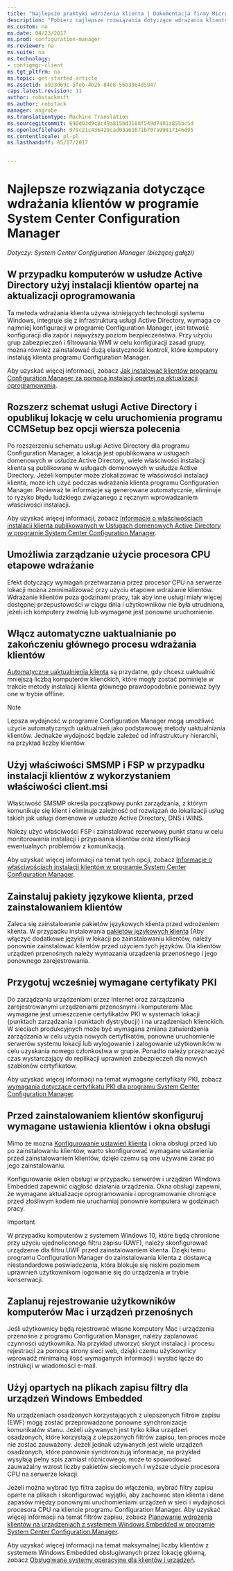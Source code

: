 ```yaml
---
title: "Najlepsze praktyki wdrożenia klienta | Dokumentacja firmy Microsoft"
description: "Pobierz najlepsze rozwiązania dotyczące wdrażania klientów w programie System Center Configuration Manager."
ms.custom: na
ms.date: 04/23/2017
ms.prod: configuration-manager
ms.reviewer: na
ms.suite: na
ms.technology:
- configmgr-client
ms.tgt_pltfrm: na
ms.topic: get-started-article
ms.assetid: a933d69c-5feb-4b2b-84e8-56b3b64d5947
caps.latest.revision: 11
author: robstackmsft
ms.author: robstack
manager: angrobe
ms.translationtype: Machine Translation
ms.sourcegitcommit: 690d03d9c8c49a815bd318df549d7401a855bc5d
ms.openlocfilehash: 979c21c436429cad03a61671b707a99817146d95
ms.contentlocale: pl-pl
ms.lasthandoff: 05/17/2017


---
```

# <a name="best-practices-for-client-deployment-in-system-center-configuration-manager"></a>Najlepsze rozwiązania dotyczące wdrażania klientów w programie System Center Configuration Manager

*Dotyczy: System Center Configuration Manager (bieżącej gałęzi)*


## <a name="use-software-update-based-client-installation-for-active-directory-computers"></a>W przypadku komputerów w usłudze Active Directory użyj instalacji klientów opartej na aktualizacji oprogramowania  
 Ta metoda wdrażania klienta używa istniejących technologii systemu Windows, integruje się z infrastrukturą usługi Active Directory, wymaga co najmniej konfiguracji w programie Configuration Manager, jest łatwość konfiguracji dla zapór i najwyższy poziom bezpieczeństwa. Przy użyciu grup zabezpieczeń i filtrowania WMI w celu konfiguracji zasad grupy, można również zainstalować dużą elastyczność kontroli, które komputery instalują klienta programu Configuration Manager.  

 Aby uzyskać więcej informacji, zobacz [Jak instalować klientów programu Configuration Manager za pomocą instalacji opartej na aktualizacji oprogramowania](../../../../core/clients/deploy/deploy-clients-to-windows-computers.md#BKMK_ClientSUP).  

## <a name="extend-the-active-directory-schema-and-publish-the-site-so-that-you-can-run-ccmsetup-without-command-line-options"></a>Rozszerz schemat usługi Active Directory i opublikuj lokację w celu uruchomienia programu CCMSetup bez opcji wiersza polecenia  
 Po rozszerzeniu schematu usługi Active Directory dla programu Configuration Manager, a lokacja jest opublikowana w usługach domenowych w usłudze Active Directory, wiele właściwości instalacji klienta są publikowane w usługach domenowych w usłudze Active Directory. Jeżeli komputer może zlokalizować te właściwości instalacji klienta, może ich użyć podczas wdrażania klienta programu Configuration Manager. Ponieważ te informacje są generowane automatycznie, eliminuje to ryzyko błędu ludzkiego związanego z ręcznym wprowadzaniem właściwości instalacji.  

 Aby uzyskać więcej informacji, zobacz [Informacje o właściwościach instalacji klienta publikowanych w Usługach domenowych Active Directory w programie System Center Configuration Manager](../../../../core/clients/deploy/about-client-installation-properties-published-to-active-directory-domain-services.md).  

## <a name="use-a-phased-rollout-to-manage-cpu-usage"></a>Umożliwia zarządzanie użycie procesora CPU etapowe wdrażanie  
 Efekt dotyczący wymagań przetwarzania przez procesor CPU na serwerze lokacji można zminimalizować przy użyciu etapowe wdrażanie klientów. Wdrażanie klientów poza godzinami pracy, tak aby inne usługi miały więcej dostępnej przepustowości w ciągu dnia i użytkowników nie była utrudniona, jeżeli ich komputery zwolnią lub wymagane jest ponowne uruchomienie.  

## <a name="enable-automatic-upgrade-after-your-main-client-deployment-has-finished"></a>Włącz automatyczne uaktualnianie po zakończeniu głównego procesu wdrażania klientów  
 [Automatyczne uaktualnienia klienta](../../../../core/clients/manage/upgrade/upgrade-clients-for-windows-computers.md) są przydatne, gdy chcesz uaktualnić mniejszą liczbą komputerów klienckich, które mogły zostać pominięte w trakcie metody instalacji klienta głównego prawdopodobnie ponieważ były one w trybie offline. 

> [!NOTE]  
>  Lepsza wydajność w programie Configuration Manager mogą umożliwić użycie automatycznych uaktualnień jako podstawowej metody uaktualniania klientów. Jednakże wydajność będzie zależeć od infrastruktury hierarchii, na przykład liczby klientów.  


## <a name="use-smsmp-and-fsp-if-you-install-the-client-with-clientmsi-properties"></a>Użyj właściwości SMSMP i FSP w przypadku instalacji klientów z wykorzystaniem właściwości client.msi  
 Właściwość SMSMP określa początkowy punkt zarządzania, z którym komunikuje się klient i eliminuje zależność od rozwiązań do lokalizacji usług takich jak usługi domenowe w usłudze Active Directory, DNS i WINS.  

 Należy użyć właściwości FSP i zainstalować rezerwowy punkt stanu w celu monitorowania instalacji i przypisania klientów oraz identyfikacji ewentualnych problemów z komunikacją.  

 Aby uzyskać więcej informacji na temat tych opcji, zobacz [Informacje o właściwościach instalacji klientów w programie System Center Configuration Manager](../../../../core/clients/deploy/about-client-installation-properties.md).  

## <a name="install-client-language-packs-before-you-install-the-clients"></a>Zainstaluj pakiety językowe klienta, przed zainstalowaniem klientów  
Zaleca się zainstalowanie pakietów językowych klienta przed wdrożeniem klienta. W przypadku instalowania [pakietów językowych klienta](../../../../core/servers/deploy/install/language-packs.md) (Aby włączyć dodatkowe języki) w lokacji po zainstalowaniu klientów, należy ponownie zainstalować klientów przed użyciem tych języków. Dla klientów urządzeń przenośnych należy wymazania urządzenia przenośnego i jego ponownego zarejestrowania.  

## <a name="prepare-required-pki-certificates-in-advance"></a>Przygotuj wcześniej wymagane certyfikaty PKI  
 Do zarządzania urządzeniami przez Internet oraz zarządzania zarejestrowanymi urządzeniami przenośnymi i komputerami Mac wymagane jest umieszczenie certyfikatów PKI w systemach lokacji (punktach zarządzania i punktach dystrybucji) i na urządzeniach klienckich. W sieciach produkcyjnych może być wymagana zmiana zatwierdzenia zarządzania w celu użycia nowych certyfikatów, ponowne uruchomienie serwerów systemu lokacji lub wylogowanie i zalogowanie użytkowników w celu uzyskania nowego członkostwa w grupie. Ponadto należy przeznaczyć czas wystarczający do replikacji uprawnień zabezpieczeń dla nowych szablonów certyfikatów.  

 Aby uzyskać więcej informacji na temat wymagane certyfikaty PKI, zobacz [wymagania dotyczące certyfikatu PKI dla programu System Center Configuration Manager](../../../../core/plan-design/network/pki-certificate-requirements.md).  

## <a name="before-you-install-clients-configure-any-required-client-settings-and-maintenance-windows"></a>Przed zainstalowaniem klientów skonfiguruj wymagane ustawienia klientów i okna obsługi  
 Mimo że można [Konfigurowanie ustawień klienta](../../../../core/clients/deploy/configure-client-settings.md) i okna obsługi przed lub po zainstalowaniu klientów, warto skonfigurować wymagane ustawienia przed zainstalowaniem klientów, dzięki czemu są one używane zaraz po jego zainstalowaniu. 

 Konfigurowanie okien obsługi w przypadku serwerów i urządzeń Windows Embedded zapewnić ciągłość działania urządzenia. Okna obsługi zapewni, że wymagane aktualizacje oprogramowania i oprogramowanie chroniące przed złośliwym kodem nie uruchamiaj ponownie komputera w godzinach pracy.  

> [!IMPORTANT]  
>  W przypadku komputerów z systemem Windows 10, które będą chronione przy użyciu ujednoliconego filtru zapisu (UWF), należy skonfigurować urządzenie dla filtru UWF przed zainstalowaniem klienta. Dzięki temu programu Configuration Manager do zainstalowania klienta z dostawcą niestandardowe poświadczenia, która blokuje się niskim poziomem uprawnień użytkownikom logowanie się do urządzenia w trybie konserwacji.  

## <a name="plan-your-user-enrollment-experience-for-mac-computers-and-mobile-devices"></a>Zaplanuj rejestrowanie użytkowników komputerów Mac i urządzeń przenośnych   
 Jeśli użytkownicy będą rejestrować własne komputery Mac i urządzenia przenośne z programu Configuration Manager, należy zaplanować czynności użytkownika. Na przykład utworzyć skrypt instalacji i procesu rejestracji za pomocą strony sieci web, dzięki czemu użytkownicy wprowadź minimalną ilość wymaganych informacji i wysłać łącze do instrukcji w wiadomości e-mail.  

## <a name="use-file-based-write-filters-for-windows-embedded-devices"></a>Użyj opartych na plikach zapisu filtry dla urządzeń Windows Embedded 
 Na urządzeniach osadzonych korzystających z ulepszonych filtrów zapisu (EWF) mogą zostać przeprowadzone ponowne synchronizacje komunikatów stanu. Jeżeli używanych jest tylko kilka urządzeń osadzonych, które korzystają z ulepszonych filtrów zapisu, ten proces może nie zostać zauważony. Jeżeli jednak używanych jest wiele urządzeń osadzonych, które ponownie synchronizują informacje, na przykład wysyłają pełny spis zamiast różnicowego, może to spowodować zauważalny wzrost liczby pakietów sieciowych i wyższe użycie procesora CPU na serwerze lokacji.  

 Jeżeli można wybrać typ filtra zapisu do włączenia, wybrać filtry zapisu oparte na plikach i skonfigurować wyjątki, aby zachować stan klienta i dane zapasów między ponownymi uruchomieniami urządzeń w sieci i wydajności procesora CPU na kliencie programu Configuration Manager. Aby uzyskać więcej informacji na temat filtrów zapisu, zobacz [Planowanie wdrożenia klientów na urządzeniach z systemem Windows Embedded w programie System Center Configuration Manager](../../../../core/clients/deploy/plan/planning-for-client-deployment-to-windows-embedded-devices.md).  

 Aby uzyskać więcej informacji na temat maksymalnej liczby klientów z systemem Windows Embedded obsługiwanych przez lokację główną, zobacz [Obsługiwane systemy operacyjne dla klientów i urządzeń](../../../../core/plan-design/configs/supported-operating-systems-for-clients-and-devices.md).  

